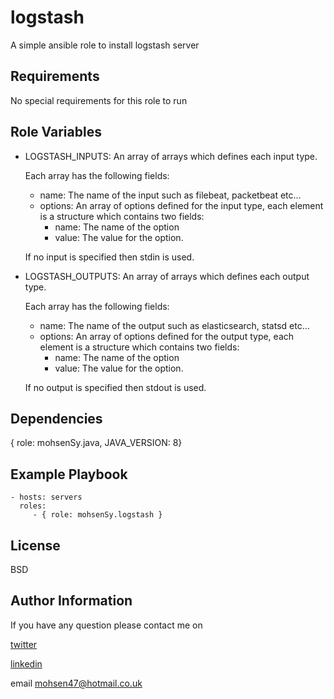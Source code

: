 logstash
=========

A simple ansible role to install logstash server

Requirements
------------

No special requirements for this role to run

Role Variables
--------------

* LOGSTASH_INPUTS: An array of arrays which defines each input type.

  Each array has the following fields:
  * name: The name of the input such as filebeat, packetbeat etc...
  * options: An array of options defined for the input type, each element is a structure
    which contains two fields:
      * name: The name of the option
      * value: The value for the option.

  If no input is specified then stdin is used.
* LOGSTASH_OUTPUTS: An array of arrays which defines each output type.

    Each array has the following fields:
    * name: The name of the output such as elasticsearch, statsd etc...
    * options: An array of options defined for the output type, each element is a structure
      which contains two fields:
        * name: The name of the option
        * value: The value for the option.

    If no output is specified then stdout is used.

Dependencies
------------

{ role: mohsenSy.java, JAVA_VERSION: 8}

Example Playbook
----------------

    - hosts: servers
      roles:
         - { role: mohsenSy.logstash }

License
-------

BSD

Author Information
------------------

If you have any question please contact me on

[twitter](https://twitter.com/mouhsen_ibrahim)

[linkedin](https://linkedin.com/in/mohsen-ibrahim-670b13112/)

email mohsen47@hotmail.co.uk
